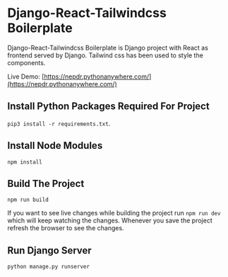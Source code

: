 
# Django-React-Tailwindcss Boilerplate
Django-React-Tailwindcss Boilerplate is Django project with React as frontend served by Django. Tailwind css has been used to style the components.

Live Demo: [https://nepdr.pythonanywhere.com/](https://nepdr.pythonanywhere.com/)

## Install Python Packages Required For Project

`pip3 install -r requirements.txt`.

## Install Node Modules

`npm install`

## Build The Project

`npm run build`

If you want to see live changes while building the project run `npm run dev` which will keep watching the changes. Whenever you save the project refresh the browser to see the changes.

## Run Django Server

`python manage.py runserver`


